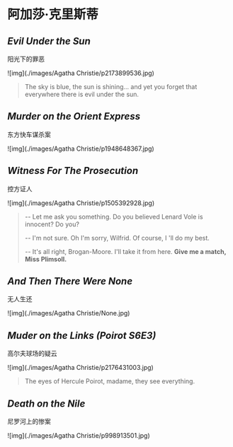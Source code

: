 # 阿加莎·克里斯蒂



##  _Evil Under the Sun_

阳光下的罪恶

![img](./images/Agatha Christie/p2173899536.jpg)

> The sky is blue, the sun is shining… and yet you forget that everywhere there is evil under the sun.



## _Murder on the Orient Express_

东方快车谋杀案

![img](./images/Agatha Christie/p1948648367.jpg)



## _Witness For The Prosecution_

控方证人

![img](./images/Agatha Christie/p1505392928.jpg)

> -- Let me ask you something. Do you believed Lenard Vole is innocent? Do you?
>
> -- I'm not sure. Oh I'm sorry, Wilfrid. Of course, I 'll do my best.
>
> -- It's all right, Brogan-Moore. I'll take it from here. **Give me a match, Miss Plimsoll.**



## _And Then There Were None_

无人生还

![img](./images/Agatha Christie/None.jpg)



## _Muder on the Links (Poirot S6E3)_

高尔夫球场的疑云

![img](./images/Agatha Christie/p2176431003.jpg)

> The eyes of Hercule Poirot, madame, they see everything.



## _Death on the Nile_

尼罗河上的惨案

![img](./images/Agatha Christie/p998913501.jpg)

